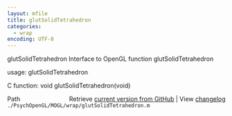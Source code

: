 ```yaml
---
layout: mfile
title: glutSolidTetrahedron
categories:
  - wrap
encoding: UTF-8
---
```


glutSolidTetrahedron  Interface to OpenGL function glutSolidTetrahedron

usage:  glutSolidTetrahedron

C function:  void glutSolidTetrahedron\(void\)


<div class="code_header" style="text-align:right;">
  <span style="float:left;">Path&nbsp;&nbsp;</span> <span class="counter">Retrieve <a href=
  "https://raw.github.com/Psychtoolbox-3/Psychtoolbox-3/beta/./PsychOpenGL/MOGL/wrap/glutSolidTetrahedron.m">current version from GitHub</a> | View <a href=
  "https://github.com/Psychtoolbox-3/Psychtoolbox-3/commits/beta/./PsychOpenGL/MOGL/wrap/glutSolidTetrahedron.m">changelog</a></span>
</div>
<div class="code">
  <code>./PsychOpenGL/MOGL/wrap/glutSolidTetrahedron.m</code>
</div>
